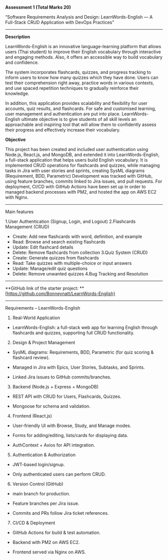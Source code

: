 
**Assessment 1 (Total Marks **20**)**

“Software Requirements Analysis and Design: LearnWords-English — A Full-Stack CRUD Application with DevOps Practices”


---
**Description**

LearnWords-English is an innovative language-learning platform that allows users (Thai student) to improve their English vocabulary through interactive and engaging methods. Also, it offers an accessible way to build vocabulary and confidence. 

The system incorporates flashcards, quizzes, and progress tracking to inform users to know how many quizzes which they have done. Users can test their comprehension right away, practice words in various contexts, and use spaced repetition techniques to gradually reinforce their knowledge.

In addition, this application provides scalability and flexibility for user accounts, quiz results, and flashcards. For safe and customised learning, user management and authentication are put into place. LearnWords-English ultimate objective is to give students of all skill levels an approachable and inspiring tool that will allow them to confidently assess their progress and effectively increase their vocabulary.


**Objective**

This project has been created and included user authentication using Node.js, React.js, and MongoDB, and extended it into LearnWords-English, a full-stack application that helps users build English vocabulary. It is implemented CRUD operations for flashcards and quizzes, while managing tasks in Jira with user stories and sprints, creating SysML diagrams (Requirement, BDD, Parametric) Development was tracked with GitHub, using feature branches, commits linked to Jira issues, and pull requests. For deployment, CI/CD with GitHub Actions have been set up in order to managed backend processes with PM2, and hosted the app on AWS EC2 with Nginx.

---
Main features

1.User Authentication (Signup, Login, and Logout)
2.Flashcards Management (CRUD)
- Create: Add new flashcards with word, definition, and example
- Read: Browse and search existing flashcards
- Update: Edit flashcard details
- Delete: Remove flashcards from collection
3.Quiz System (CRUD)
- Create: Generate quizzes from flashcards
- Read: Take quizzes with multiple-choice or input answers
- Update: Manage/edit quiz questions
- Delete: Remove unwanted quizzes
4.Bug Tracking and Resolution

---

**GitHub link of the starter project: **[https://github.com/Bonneynatt/LearnWords-English} 

---

Requirements – LearnWords-English

1. Real-World Application
- LearnWords-English: a full-stack web app for learning English through flashcards and quizzes, supporting full CRUD functionality.

2. Design & Project Management

- SysML diagrams: Requirements, BDD, Parametric (for quiz scoring & flashcard review).

- Managed in Jira with Epics, User Stories, Subtasks, and Sprints.

- Linked Jira issues to GitHub commits/branches.

3. Backend (Node.js + Express + MongoDB)

- REST API with CRUD for Users, Flashcards, Quizzes.

- Mongoose for schema and validation.

4. Frontend (React.js)

- User-friendly UI with Browse, Study, and Manage modes.

- Forms for adding/editing, lists/cards for displaying data.

- AuthContext + Axios for API integration.

5. Authentication & Authorization

- JWT-based login/signup.

- Only authenticated users can perform CRUD.

6. Version Control (GitHub)

- main branch for production.

- Feature branches per Jira issue.

- Commits and PRs follow Jira ticket references.

7. CI/CD & Deployment

- GitHub Actions for build & test automation.

- Backend with PM2 on AWS EC2.

- Frontend served via Nginx on AWS.


